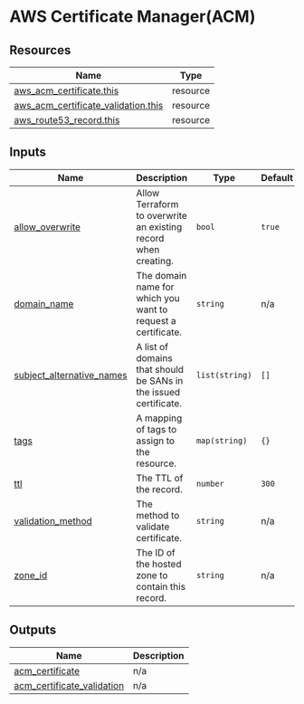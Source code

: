 # AWS Certificate Manager(ACM)

## Resources

| Name | Type |
|------|------|
| [aws_acm_certificate.this](https://registry.terraform.io/providers/hashicorp/aws/latest/docs/resources/acm_certificate) | resource |
| [aws_acm_certificate_validation.this](https://registry.terraform.io/providers/hashicorp/aws/latest/docs/resources/acm_certificate_validation) | resource |
| [aws_route53_record.this](https://registry.terraform.io/providers/hashicorp/aws/latest/docs/resources/route53_record) | resource |

## Inputs

| Name | Description | Type | Default | Required |
|------|-------------|------|---------|:--------:|
| <a name="input_allow_overwrite"></a> [allow\_overwrite](#input\_allow\_overwrite) | Allow Terraform to overwrite an existing record when creating. | `bool` | `true` | no |
| <a name="input_domain_name"></a> [domain\_name](#input\_domain\_name) | The domain name for which you want to request a certificate. | `string` | n/a | yes |
| <a name="input_subject_alternative_names"></a> [subject\_alternative\_names](#input\_subject\_alternative\_names) | A list of domains that should be SANs in the issued certificate. | `list(string)` | `[]` | no |
| <a name="input_tags"></a> [tags](#input\_tags) | A mapping of tags to assign to the resource. | `map(string)` | `{}` | no |
| <a name="input_ttl"></a> [ttl](#input\_ttl) | The TTL of the record. | `number` | `300` | no |
| <a name="input_validation_method"></a> [validation\_method](#input\_validation\_method) | The method to validate certificate. | `string` | n/a | yes |
| <a name="input_zone_id"></a> [zone\_id](#input\_zone\_id) | The ID of the hosted zone to contain this record. | `string` | n/a | yes |

## Outputs

| Name | Description |
|------|-------------|
| <a name="output_acm_certificate"></a> [acm\_certificate](#output\_acm\_certificate) | n/a |
| <a name="output_acm_certificate_validation"></a> [acm\_certificate\_validation](#output\_acm\_certificate\_validation) | n/a |
